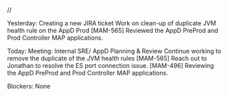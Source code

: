 //


Yesterday:
Creating a new JIRA ticket
Work on clean-up of duplicate JVM health rule on the AppD Prod [MAM-565]
Reviewed the AppD PreProd and Prod Controller MAP applications.

Today:
Meeting: Internal SRE/ AppD Planning & Review
Continue working to remove the duplicate of the JVM health rules [MAM-565]
Reach out to Jonathan to resolve the ES port connection issue. [MAM-496]
Reviewing the AppD PreProd and Prod Controller MAP applications.

Blockers:
None

